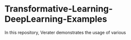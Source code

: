 # Transformative-Learning-DeepLearning-Examples
In this repository, Verater demonstrates the usage of various
